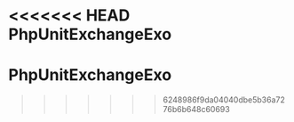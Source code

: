 <<<<<<< HEAD
PhpUnitExchangeExo
=======
# PhpUnitExchangeExo
>>>>>>> 6248986f9da04040dbe5b36a7276b6b648c60693
